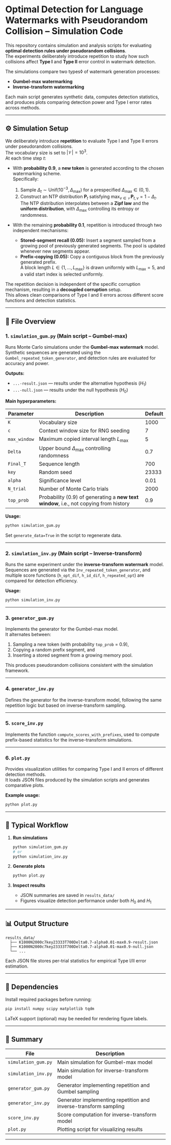 # Optimal Detection for Language Watermarks with Pseudorandom Collision – Simulation Code

This repository contains simulation and analysis scripts for evaluating **optimal detection rules under pseudorandom collisions**.  
The experiments deliberately introduce repetition to study how such collisions affect **Type I** and **Type II** error control in watermark detection.

The simulations compare two types◊ of watermark generation processes:
- **Gumbel-max watermarking**
- **Inverse-transform watermarking**

Each main script generates synthetic data, computes detection statistics, and produces plots comparing detection power and Type I error rates across methods.

---

## ⚙️ Simulation Setup

We deliberately introduce **repetition** to evaluate Type I and Type II errors under pseudorandom collisions.  
The vocabulary size is set to $|\mathcal{V}| = 10^3$.  
At each time step $t$:

- With **probability 0.9**, a **new token** is generated according to the chosen watermarking scheme.  
  Specifically:
  1. Sample $\Delta_t \sim \mathrm{Unif}(10^{-3}, \Delta_{\max})$ for a prespecified $\Delta_{\max} \in (0,1)$.
  2. Construct an NTP distribution $\mathbf{P}_t$ satisfying $\max_{v \in \mathcal{V}} \mathbf{P}_{t,v} = 1 - \Delta_t$.  
     The NTP distribution interpolates between a **Zipf law** and the **uniform distribution**, with $\Delta_{\max}$ controlling its entropy or randomness.

- With the remaining **probability 0.1**, repetition is introduced through two independent mechanisms:
  - **Stored-segment recall (0.05):** Insert a segment sampled from a growing pool of previously generated segments. The pool is updated whenever new segments appear.
  - **Prefix-copying (0.05):** Copy a contiguous block from the previously generated prefix.  
    A block length $L \in \{1, \dots, L_{\max}\}$ is drawn uniformly with $L_{\max}=5$, and a valid start index is selected uniformly.

The repetition decision is independent of the specific corruption mechanism, resulting in a **decoupled corruption** setup.  
This allows clean comparisons of Type I and II errors across different score functions and detection statistics.

---

## 📂 File Overview

### **1. `simulation_gum.py` (Main script – Gumbel-max)**
Runs Monte Carlo simulations under the **Gumbel-max watermark** model.  
Synthetic sequences are generated using the `Gumbel_repeated_token_generator`, and detection rules are evaluated for accuracy and power.

**Outputs:**
- `...-result.json` — results under the alternative hypothesis ($H_1$)
- `...-null.json` — results under the null hypothesis ($H_0$)

**Main hyperparameters:**

| Parameter | Description | Default |
|------------|--------------|----------|
| `K` | Vocabulary size | 1000 |
| `c` | Context window size for RNG seeding | 7 |
| `max_window` | Maximum copied interval length $L_{\max}$ | 5 |
| `Delta` | Upper bound $\Delta_{\max}$ controlling randomness | 0.7 |
| `Final_T` | Sequence length | 700 |
| `key` | Random seed | 23333 |
| `alpha` | Significance level | 0.01 |
| `N_trial` | Number of Monte Carlo trials | 2000 |
| `top_prob` | Probability (0.9) of generating a **new text window**, i.e., not copying from history | 0.9 |

**Usage:**
```bash
python simulation_gum.py
```
Set `generate_data=True` in the script to regenerate data.

---

### **2. `simulation_inv.py` (Main script – Inverse-transform)**
Runs the same experiment under the **inverse-transform watermark** model.  
Sequences are generated via the `Inv_repeated_token_generator`, and multiple score functions (`h_opt_dif`, `h_id_dif`, `h_repeated_opt`) are compared for detection efficiency.

**Usage:**
```bash
python simulation_inv.py
```

---

### **3. `generator_gum.py`**
Implements the generator for the Gumbel-max model.  
It alternates between:
1. Sampling a new token (with probability `top_prob` = 0.9),  
2. Copying a random prefix segment, and  
3. Inserting a stored segment from a growing memory pool.

This produces pseudorandom collisions consistent with the simulation framework.

---

### **4. `generator_inv.py`**
Defines the generator for the inverse-transform model, following the same repetition logic but based on inverse-transform sampling.

---

### **5. `score_inv.py`**
Implements the function `compute_scores_with_prefixes`, used to compute prefix-based statistics for the inverse-transform simulations.

---

### **6. `plot.py`**
Provides visualization utilities for comparing Type I and II errors of different detection methods.  
It loads JSON files produced by the simulation scripts and generates comparative plots.

**Example usage:**
```bash
python plot.py
```

---

## 🧪 Typical Workflow

1. **Run simulations**
   ```bash
   python simulation_gum.py
   # or
   python simulation_inv.py
   ```

2. **Generate plots**
   ```bash
   python plot.py
   ```

3. **Inspect results**
   - JSON summaries are saved in `results_data/`
   - Figures visualize detection performance under both $H_0$ and $H_1$

---

## 📊 Output Structure

```
results_data/
  ├── K1000N2000c7key23333T700Delta0.7-alpha0.01-max0.9-result.json
  ├── K1000N2000c7key23333T700Delta0.7-alpha0.01-max0.9-null.json
  └── ...
```

Each JSON file stores per-trial statistics for empirical Type I/II error estimation.

---

## 🧩 Dependencies

Install required packages before running:
```bash
pip install numpy scipy matplotlib tqdm
```

LaTeX support (optional) may be needed for rendering figure labels.

---

## 🧠 Summary

| File | Description |
|------|--------------|
| `simulation_gum.py` | Main simulation for Gumbel-max model |
| `simulation_inv.py` | Main simulation for inverse-transform model |
| `generator_gum.py` | Generator implementing repetition and Gumbel sampling |
| `generator_inv.py` | Generator implementing repetition and inverse-transform sampling |
| `score_inv.py` | Score computation for inverse-transform model |
| `plot.py` | Plotting script for visualizing results |

---
